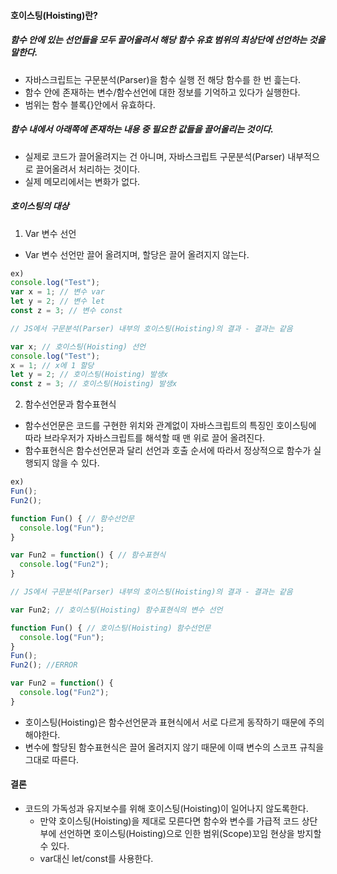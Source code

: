 #### 호이스팅(Hoisting)란?
##### 함수 안에 있는 선언들을 모두 끌어올려서 해당 함수 유효 범위의 최상단에 선언하는 것을 말한다.
- 자바스크립트는 구문분석(Parser)을 함수 실행 전 해당 함수를 한 번 흝는다.
- 함수 안에 존재하는 변수/함수선언에 대한 정보를 기억하고 있다가 실행한다.
- 범위는 함수 블록{}안에서 유효하다.

##### 함수 내에서 아래쪽에 존재하는 내용 중 필요한 값들을 끌어올리는 것이다.
- 실제로 코드가 끌어올려지는 건 아니며, 자바스크립트 구문분석(Parser) 내부적으로 끌어올려서 처리하는 것이다.
- 실제 메모리에서는 변화가 없다.

##### 호이스팅의 대상
1. Var 변수 선언
- Var 변수 선언만 끌어 올려지며, 할당은 끌어 올려지지 않는다.
``` javascript
ex)
console.log("Test");
var x = 1; // 변수 var
let y = 2; // 변수 let
const z = 3; // 변수 const

// JS에서 구문분석(Parser) 내부의 호이스팅(Hoisting)의 결과 - 결과는 같음

var x; // 호이스팅(Hoisting) 선언
console.log("Test");
x = 1; // x에 1 할당
let y = 2; // 호이스팅(Hoisting) 발생x
const z = 3; // 호이스팅(Hoisting) 발생x
```

2. 함수선언문과 함수표현식
- 함수선언문은 코드를 구현한 위치와 관계없이 자바스크립트의 특징인 호이스팅에 따라 브라우저가 자바스크립트를 해석할 때 맨 위로 끌어 올려진다.
- 함수표현식은 함수선언문과 달리 선언과 호출 순서에 따라서 정상적으로 함수가 실행되지 않을 수 있다.
``` javascript
ex)
Fun();
Fun2();

function Fun() { // 함수선언문
  console.log("Fun");
}

var Fun2 = function() { // 함수표현식
  console.log("Fun2");
}

// JS에서 구문분석(Parser) 내부의 호이스팅(Hoisting)의 결과 - 결과는 같음

var Fun2; // 호이스팅(Hoisting) 함수표현식의 변수 선언

function Fun() { // 호이스팅(Hoisting) 함수선언문
  console.log("Fun");
}
Fun();
Fun2(); //ERROR

var Fun2 = function() {
  console.log("Fun2");
}
```
- 호이스팅(Hoisting)은 함수선언문과 표현식에서 서로 다르게 동작하기 때문에 주의해야한다.
- 변수에 할당된 함수표현식은 끌어 올려지지 않기 때문에 이때 변수의 스코프 규칙을 그대로 따른다.

#### 결론
- 코드의 가독성과 유지보수를 위해 호이스팅(Hoisting)이 일어나지 않도록한다.
  - 만약 호이스팅(Hoisting)을 제대로 모른다면 함수와 변수를 가급적 코드 상단부에 선언하면 호이스팅(Hoisting)으로 인한 범위(Scope)꼬임 현상을 방지할 수 있다.
  - var대신 let/const를 사용한다.


